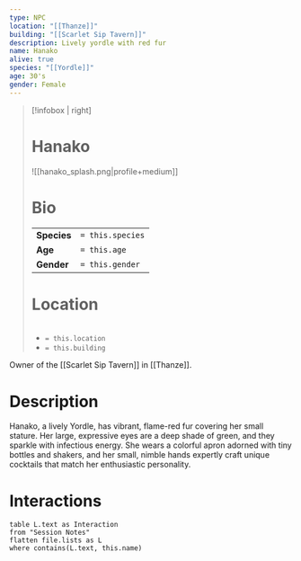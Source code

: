 ```yaml
---
type: NPC
location: "[[Thanze]]"
building: "[[Scarlet Sip Tavern]]"
description: Lively yordle with red fur
name: Hanako
alive: true
species: "[[Yordle]]"
age: 30's
gender: Female
---
```


> [!infobox | right]
> # Hanako
> ![[hanako_splash.png|profile+medium]]
> # Bio
> |  |  |
> | ---- | ---- |
> | **Species** |  `= this.species` |
> | **Age** |  `= this.age` | 
> | **Gender** | `= this.gender` |
> 
> # Location
> |  |  |
> | ---- | ---- |
> -  `= this.location`
> 	- `= this.building` 

Owner of the [[Scarlet Sip Tavern]] in [[Thanze]].
# Description
Hanako, a lively Yordle, has vibrant, flame-red fur covering her small stature. Her large, expressive eyes are a deep shade of green, and they sparkle with infectious energy. She wears a colorful apron adorned with tiny bottles and shakers, and her small, nimble hands expertly craft unique cocktails that match her enthusiastic personality.
# Interactions
```dataview
table L.text as Interaction
from "Session Notes"
flatten file.lists as L
where contains(L.text, this.name)
```